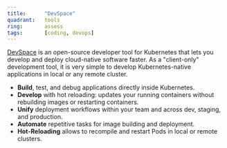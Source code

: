 ```yaml
---
title:      "DevSpace"
quadrant:   tools
ring:       assess
tags:       [coding, devops]
---
```


[DevSpace](https://www.devspace.sh/) is an open-source developer tool for Kubernetes that lets you develop and deploy cloud-native software faster. As a "client-only" development tool, it is very simple to develop Kubernetes-native applications in local or any remote cluster.

- **Build**, test, and debug applications directly inside Kubernetes.
- **Develop** with hot reloading: updates your running containers without rebuilding images or restarting containers.
- **Unify** deployment workflows within your team and across dev, staging, and production.
- **Automate** repetitive tasks for image building and deployment.
- **Hot-Reloading** allows to recompile and restart Pods in local or remote clusters.
